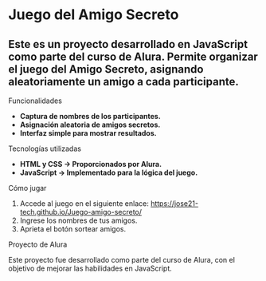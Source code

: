 <h1>Juego del Amigo Secreto</h1>

<h2>Este es un proyecto desarrollado en JavaScript como parte del curso de Alura. Permite organizar el juego del Amigo Secreto, asignando aleatoriamente un amigo a cada participante.</h2>

Funcionalidades
* **Captura de nombres de los participantes.**
* **Asignación aleatoria de amigos secretos.**
* **Interfaz simple para mostrar resultados.**

Tecnologías utilizadas
* **HTML y CSS -> Proporcionados por Alura.**
* **JavaScript -> Implementado para la lógica del juego.**

Cómo jugar 
1. Accede al juego en el siguiente enlace: https://jose21-tech.github.io/Juego-amigo-secreto/
2. Ingrese los nombres de tus amigos.
3. Aprieta el botón sortear amigos.

Proyecto de Alura
<p>Este proyecto fue desarrollado como parte del curso de Alura, con el objetivo de mejorar las habilidades en JavaScript.</p>
